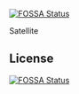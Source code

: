 [![FOSSA Status](https://app.fossa.com/api/projects/git%2Bgithub.com%2Fkristian001831%2FSatellite.svg?type=shield)](https://app.fossa.com/projects/git%2Bgithub.com%2Fkristian001831%2FSatellite?ref=badge_shield)

Satellite


## License
[![FOSSA Status](https://app.fossa.com/api/projects/git%2Bgithub.com%2Fkristian001831%2FSatellite.svg?type=large)](https://app.fossa.com/projects/git%2Bgithub.com%2Fkristian001831%2FSatellite?ref=badge_large)